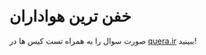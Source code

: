 # خفن ترین هواداران

صورت سوال را به همراه تست کیس ها در [quera.ir](https://quera.org/problemset/176776/) ببینید!